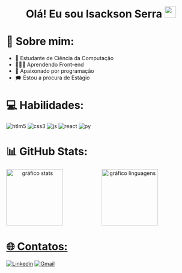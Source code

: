 <h1 align="center">Olá! Eu sou Isackson Serra  <img src="https://raw.githubusercontent.com/kaueMarques/kaueMarques/master/hi.gif" width="30px"/></h1>

# 💫 Sobre mim:
 - 🔭 Estudante de Ciência da Computação
 - 👩🏽‍💻 Aprendendo Front-end
 - 🔮 Apaixonado por programação
 - 🗯️ Estou a procura de Estágio

# 💻 Habilidades:
<div style="display: inline_block"<br />
  <img alt="htlm5" src="https://img.shields.io/badge/HTML5-E34F26?style=for-the-badge&logo=html5&logoColor=white" />
  <img alt="css3" src="https://img.shields.io/badge/CSS3-1572B6?style=for-the-badge&logo=css3&logoColor=white" />
  <img alt="js" src="https://img.shields.io/badge/JavaScript-F7DF1E?style=for-the-badge&logo=javascript&logoColor=black" />
  <img alt="react" src="https://img.shields.io/badge/React-20232A?style=for-the-badge&logo=react&logoColor=61DAFB" />
  <img alt="py" src="https://img.shields.io/badge/Python-14354C?style=for-the-badge&logo=python&logoColor=white" />
</div>

# 📊 GitHub Stats:
<div align="center" style="display: inline_block">
  <a href="https://github.com/IsackScript">
  <img align="left" height="150" alt="gráfico stats" src="https://github-readme-stats.vercel.app/api?username=IsackScript&show_icons=true&theme=gruvbox&include_all_commits=true&count_private=true"/>
  <img height="150" alt="gráfico linguagens" src="https://github-readme-stats.vercel.app/api/top-langs/?username=IsackScript&layout=compact&langs_count=7&theme=gruvbox"/>
</div>

# 🌐 Contatos:
[![Linkedin](https://img.shields.io/badge/LinkedIn-0077B5?style=for-the-badge&logo=linkedin&logoColor=white)](https://www.linkedin.com/in/isackson-serra-35009a31a/)
[![Gmail](https://img.shields.io/badge/Gmail-D14836?style=for-the-badge&logo=gmail&logoColor=white)](mailto:isacksonserra61@gmail.com)

